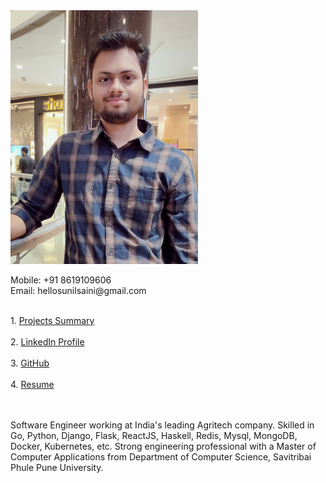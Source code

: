 <div class="row" style="height:500px"> 
  <div class="column"> 
    <div class="row">
        <div class="column">
          <img src="/images/my_pic.jpg" alt="Avatar" style="width:300px">
        </div>
        <div class="column">
          <p>
              Mobile: +91 8619109606
              <br>
              Email:  hellosunilsaini@gmail.com
          </p>
          <br>
          1. <a href="https://docs.google.com/spreadsheets/d/1nB2kyE4mW_f5MHMabJb7JJTpa8m2ouGosSx8a3w0ntw/edit?usp=sharing">Projects Summary</a><br><br>
          2. <a href="https://www.linkedin.com/in/hellosunilsaini">LinkedIn Profile</a> <br><br>
          3. <a href="https://github.com/HelloSunilSaini?tab=repositories">GitHub</a><br><br>
          4. <a href="https://drive.google.com/file/d/1bWukKFAxnezNcLGAUCeq56rL9fU5TRhT/view?usp=sharing">Resume</a>
          <br><br>
        </div>
    </div>
    <br>
    <p>Software Engineer working at India's leading Agritech company. Skilled in Go, Python, Django, Flask, ReactJS, Haskell, Redis, Mysql, MongoDB, Docker, Kubernetes, etc. Strong engineering professional with a Master of Computer Applications from Department of Computer Science, Savitribai Phule Pune University.</p>
    <br>
  </div>
</div> 
